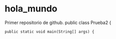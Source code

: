 # hola_mundo
Primer repositorio de github.
public class Prueba2 {

	public static void main(String[] args) {
